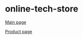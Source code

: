 # online-tech-store
[Main page](https://annakopaeva.github.io/Tech-online-store/build/index.html)

[Product page](https://annakopaeva.github.io/Tech-online-store/build/product.html)
